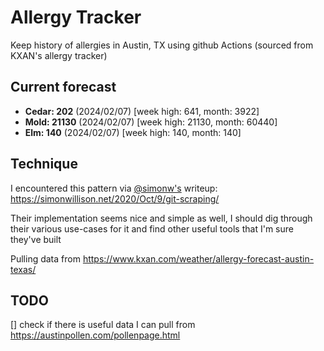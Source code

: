 # Allergy Tracker

Keep history of allergies in Austin, TX using github Actions (sourced from KXAN's allergy tracker)

## Current forecast
<!-- INJECT FORECAST -->
- **Cedar: 202** (2024/02/07)  [week high: 641, month: 3922]
- **Mold: 21130** (2024/02/07)  [week high: 21130, month: 60440]
- **Elm: 140** (2024/02/07)  [week high: 140, month: 140]
<!-- END INJECT FORECAST -->

## Technique

I encountered this pattern via [@simonw's](https://github.com/simonw) writeup: https://simonwillison.net/2020/Oct/9/git-scraping/

Their implementation seems nice and simple as well, I should dig through their various use-cases for it and find other useful tools that I'm sure they've built

Pulling data from https://www.kxan.com/weather/allergy-forecast-austin-texas/

## TODO

[] check if there is useful data I can pull from https://austinpollen.com/pollenpage.html
